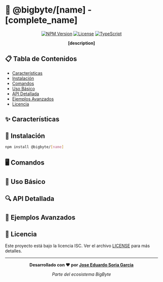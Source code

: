 # 🔄️ @bigbyte/[name] - [complete_name]

<div align="center">

[![NPM Version](https://img.shields.io/badge/version-0.1.0-blue.svg)](https://www.npmjs.com/package/@bigbyte/[name])
[![License](https://img.shields.io/badge/license-ISC-green.svg)](LICENSE)
[![TypeScript](https://img.shields.io/badge/TypeScript-5.9-blue.svg)](https://www.typescriptlang.org/)

**[description]**

</div>

## 📋 Tabla de Contenidos

- [Características](#-características)
- [Instalación](#-instalación)
- [Comandos](#-comandos)
- [Uso Básico](#-uso-básico)
- [API Detallada](#-api-detallada)
- [Ejemplos Avanzados](#-ejemplos-avanzados)
- [Licencia](#-licencia)

## ✨ Características
<!-- * Lista de caracteristicas exportadas por la libreria -->

## 🚀 Instalación

```bash
npm install @bigbyte/[name]
```

## 🖥️ Comandos

<!-- Lista de Comandos nuevos o editados para añadirle nuevos flags -->

<!-- ejemplo:  -->
<!-- ### run 

descripcion simple del comando

### --watch

**[ENVIRONMENT_KEY]** // si tiene

descripcion del flag -->

## 🔧 Uso Básico
<!-- * Descripcion de los usos basicos y concretos de los elementos exportados por la libreria -->

## 🔍 API Detallada
<!-- Detalle de los elementos y los metodos principales exportados por la libreria -->

## 🔧 Ejemplos Avanzados
<!-- Algunos ejemplos mas avanzados de uso de la libreira -->

## 📄 Licencia

Este proyecto está bajo la licencia ISC. Ver el archivo [LICENSE](LICENSE) para más detalles.

---

<div align="center">

**Desarrollado con ❤️ por [Jose Eduardo Soria Garcia](mailto:pepesoriagarcia99@gmail.com)**

*Parte del ecosistema BigByte*

</div>
